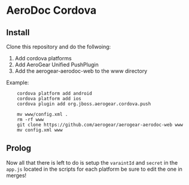 AeroDoc Cordova
===============

## Install
Clone this repository and do the follwoing:

1. Add cordova platforms
2. Add AeroGear Unified PushPlugin
3. Add the aerogear-aerodoc-web to the www directory

Example:

		cordova platform add android
		cordova platform add ios
		cordova plugin add org.jboss.aerogear.cordova.push

		mv www/config.xml .
		rm -rf www
		git clone https://github.com/aerogear/aerogear-aerodoc-web www
		mv config.xml www

## Prolog
Now all that there is left to do is setup the `varaintId` and `secret` in the `app.js` located in the scripts for each platform be sure to edit the one in merges!